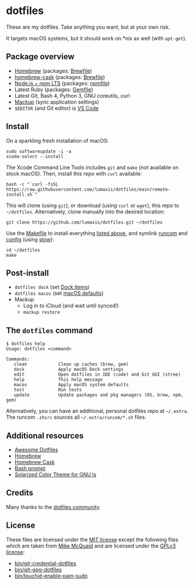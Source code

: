 # dotfiles

These are my dotfiles. Take anything you want, but at your own risk.

It targets macOS systems, but it should work on \*nix as well (with `apt-get`).

## Package overview

- [Homebrew](https://brew.sh) (packages: [Brewfile](./install/Brewfile))
- [homebrew-cask](https://caskroom.github.io) (packages: [Brewfile](./install/Brewfile))
- [Node.js + npm LTS](https://nodejs.org/en/download/) (packages: [npmfile](./install/npmfile))
- Latest Ruby (packages: [Gemfile](./install/Gemfile))
- Latest Git, Bash 4, Python 3, GNU coreutils, curl
- [Mackup](https://github.com/lra/mackup) (sync application settings)
- `$EDITOR` (and Git editor) is [VS Code](https://code.visualstudio.com/)

## Install

On a sparkling fresh installation of macOS:

```shell-script
sudo softwareupdate -i -a
xcode-select --install
```

The Xcode Command Line Tools includes `git` and `make` (not available on stock macOS).
Then, install this repo with `curl` available:

```shell-script
bash -c "`curl -fsSL https://raw.githubusercontent.com/lumaxis/dotfiles/main/remote-install.sh`"
```

This will clone (using `git`), or download (using `curl` or `wget`), this repo to `~/dotfiles`. Alternatively, clone manually into the desired location:

```shell-script
git clone https://github.com/lumaxis/dotfiles.git ~/dotfiles
```

Use the [Makefile](./Makefile) to install everything [listed above](#package-overview), and symlink [runcom](./runcom) and [config](./config) (using [stow](https://www.gnu.org/software/stow/)):

```shell-script
cd ~/dotfiles
make
```

## Post-install

- `dotfiles dock` (set [Dock items](./macos/dock.sh))
- `dotfiles macos` (set [macOS defaults](./macos/defaults.sh))
- Mackup
  - Log in to iCloud (and wait until synced!)
  - `mackup restore`

## The `dotfiles` command

    $ dotfiles help
    Usage: dotfiles <command>

    Commands:
       clean            Clean up caches (brew, gem)
       dock             Apply macOS Dock settings
       edit             Open dotfiles in IDE (code) and Git GUI (stree)
       help             This help message
       macos            Apply macOS system defaults
       test             Run tests
       update           Update packages and pkg managers (OS, brew, npm, gem)

Alternatively, you can have an additional, personal dotfiles repo at `~/.extra`. The runcom `.zhsrc` sources all `~/.extra/runcom/*.sh` files.

## Additional resources

- [Awesome Dotfiles](https://github.com/webpro/awesome-dotfiles)
- [Homebrew](https://brew.sh)
- [Homebrew Cask](http://caskroom.io)
- [Bash prompt](https://wiki.archlinux.org/index.php/Color_Bash_Prompt)
- [Solarized Color Theme for GNU ls](https://github.com/seebi/dircolors-solarized)

## Credits

Many thanks to the [dotfiles community](https://dotfiles.github.io).

## License

These files are licensed under the [MIT license](./licenses/MIT) except the following files which are taken from [Mike McQuaid](https://github.com/MikeMcQuaid/dotfiles) and are licensed under the [GPLv3 license](./licenses/GPLv3):

- [bin/git-credential-dotfiles](./bin/git-credential-dotfiles)
- [bin/git-gpg-dotfiles](./bin/git-gpg-dotfiles)
- [bin/touchid-enable-pam-sudo](./bin/touchid-enable-pam-sudo)
